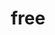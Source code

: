 ---
layout: "category-page.html"
title: "free"
description: "Tải Graphic Elements: icon, pattern, UI assets."
permalink: "/category/free/"
image: "/assets/images/affiliates.jpg"
color: "#121826"
---